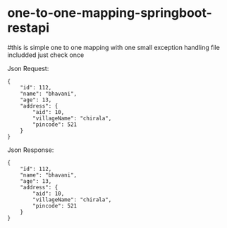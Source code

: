 # one-to-one-mapping-springboot-restapi
#this is simple one to one mapping with one small exception handling file includded just check once

Json Request:
```bhavani
{
    "id": 112,
    "name": "bhavani",
    "age": 13,
    "address": {
        "aid": 10,
        "villageName": "chirala",
        "pincode": 521
    }
}
```
Json Response:
```
{
    "id": 112,
    "name": "bhavani",
    "age": 13,
    "address": {
        "aid": 10,
        "villageName": "chirala",
        "pincode": 521
    }
}
```
